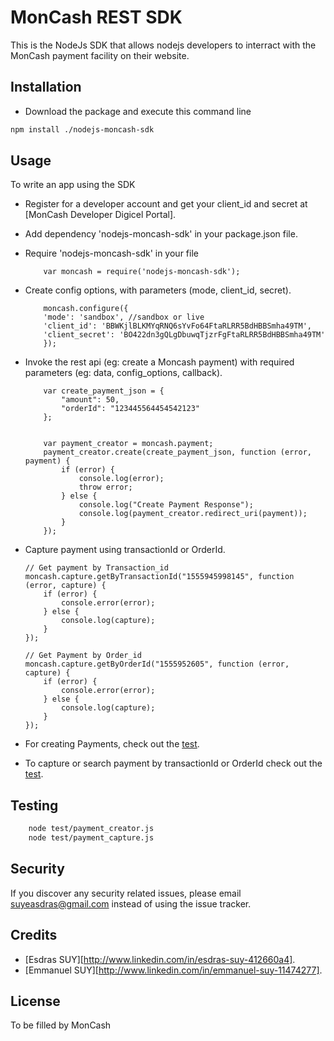 # MonCash REST SDK

This is the NodeJs SDK that allows nodejs developers to interract with the MonCash payment facility on their website.

## Installation

* Download the package and execute this command line

```sh
npm install ./nodejs-moncash-sdk
```

## Usage
To write an app using the SDK

  * Register for a developer account and get your client_id and secret at [MonCash Developer Digicel Portal].
  * Add dependency 'nodejs-moncash-sdk' in your package.json file.
  * Require 'nodejs-moncash-sdk' in your file

    ```node
        var moncash = require('nodejs-moncash-sdk');
    ```
  * Create config options, with parameters (mode, client_id, secret).

    ```node 
        moncash.configure({
        'mode': 'sandbox', //sandbox or live
        'client_id': 'BBWKjlBLKMYqRNQ6sYvFo64FtaRLRR5BdHBBSmha49TM',
        'client_secret': 'BO422dn3gQLgDbuwqTjzrFgFtaRLRR5BdHBBSmha49TM'
        });
    ```
  * Invoke the rest api (eg: create a Moncash payment) with required parameters (eg: data, config_options, callback).

    ```node 
        var create_payment_json = {
            "amount": 50,
            "orderId": "123445564454542123"
        };
        
        
        var payment_creator = moncash.payment;
        payment_creator.create(create_payment_json, function (error, payment) {
            if (error) {
                console.log(error);
                throw error;
            } else {
                console.log("Create Payment Response");
                console.log(payment_creator.redirect_uri(payment));
            }
        });
    ```

  * Capture payment using transactionId or OrderId.

    ```node 
    // Get payment by Transaction_id
    moncash.capture.getByTransactionId("1555945998145", function (error, capture) {
        if (error) {
            console.error(error);
        } else {
            console.log(capture);
        }
    });

    // Get Payment by Order_id
    moncash.capture.getByOrderId("1555952605", function (error, capture) {
        if (error) {
            console.error(error);
        } else {
            console.log(capture);
        }
    });
    ```

  * For creating Payments, check out the [test](/test/payment_creator.js).

  * To capture or search payment by transactionId or OrderId check out the [test](/test/payment_capture.js).

## Testing

```sh
    node test/payment_creator.js
    node test/payment_capture.js
```

## Security

If you discover any security related issues, please email suyeasdras@gmail.com instead of using the issue tracker.

## Credits

* [Esdras SUY][http://www.linkedin.com/in/esdras-suy-412660a4].
* [Emmanuel SUY][http://www.linkedin.com/in/emmanuel-suy-11474277].

## License

To be filled by MonCash